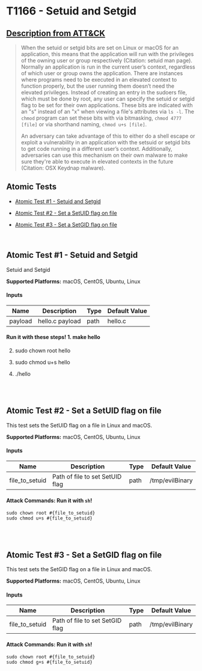 # T1166 - Setuid and Setgid
## [Description from ATT&CK](https://attack.mitre.org/wiki/Technique/T1166)
<blockquote>When the setuid or setgid bits are set on Linux or macOS for an application, this means that the application will run with the privileges of the owning user or group respectively  (Citation: setuid man page). Normally an application is run in the current user’s context, regardless of which user or group owns the application. There are instances where programs need to be executed in an elevated context to function properly, but the user running them doesn’t need the elevated privileges. Instead of creating an entry in the sudoers file, which must be done by root, any user can specify the setuid or setgid flag to be set for their own applications. These bits are indicated with an "s" instead of an "x" when viewing a file's attributes via <code>ls -l</code>. The <code>chmod</code> program can set these bits with via bitmasking, <code>chmod 4777 [file]</code> or via shorthand naming, <code>chmod u+s [file]</code>.

An adversary can take advantage of this to either do a shell escape or exploit a vulnerability in an application with the setsuid or setgid bits to get code running in a different user’s context. Additionally, adversaries can use this mechanism on their own malware to make sure they're able to execute in elevated contexts in the future  (Citation: OSX Keydnap malware).</blockquote>

## Atomic Tests

- [Atomic Test #1 - Setuid and Setgid](#atomic-test-1---setuid-and-setgid)

- [Atomic Test #2 - Set a SetUID flag on file](#atomic-test-2---set-a-setuid-flag-on-file)

- [Atomic Test #3 - Set a SetGID flag on file](#atomic-test-3---set-a-setgid-flag-on-file)


<br/>

## Atomic Test #1 - Setuid and Setgid
Setuid and Setgid

**Supported Platforms:** macOS, CentOS, Ubuntu, Linux


#### Inputs
| Name | Description | Type | Default Value | 
|------|-------------|------|---------------|
| payload | hello.c payload | path | hello.c|

#### Run it with these steps! 1. make hello

2. sudo chown root hello

3. sudo chmod u+s hello

4. ./hello






<br/>
<br/>

## Atomic Test #2 - Set a SetUID flag on file
This test sets the SetUID flag on a file in Linux and macOS.

**Supported Platforms:** macOS, CentOS, Ubuntu, Linux


#### Inputs
| Name | Description | Type | Default Value | 
|------|-------------|------|---------------|
| file_to_setuid | Path of file to set SetUID flag | path | /tmp/evilBinary|


#### Attack Commands: Run it with `sh`! 
```
sudo chown root #{file_to_setuid}
sudo chmod u+s #{file_to_setuid}
```





<br/>
<br/>

## Atomic Test #3 - Set a SetGID flag on file
This test sets the SetGID flag on a file in Linux and macOS.

**Supported Platforms:** macOS, CentOS, Ubuntu, Linux


#### Inputs
| Name | Description | Type | Default Value | 
|------|-------------|------|---------------|
| file_to_setuid | Path of file to set SetGID flag | path | /tmp/evilBinary|


#### Attack Commands: Run it with `sh`! 
```
sudo chown root #{file_to_setuid}
sudo chmod g+s #{file_to_setuid}
```





<br/>
